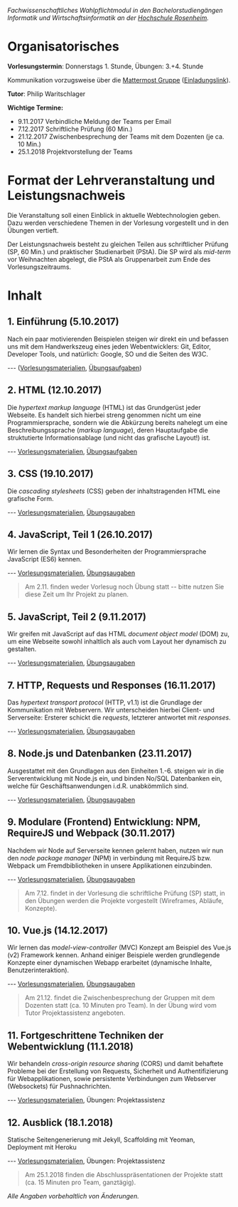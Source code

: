 _Fachwissenschaftliches Wahlpflichtmodul in den Bachelorstudiengängen Informatik und Wirtschaftsinformatik an der [Hochschule Rosenheim](www.fh-rosenheim.de)._

# Organisatorisches

**Vorlesungstermin**: Donnerstags 1. Stunde, Übungen: 3.+4. Stunde

Kommunikation vorzugsweise über die [Mattermost Gruppe](https://inf-mattermost.fh-rosenheim.de/wt-2017/channels/town-square) ([Einladungslink](https://inf-mattermost.fh-rosenheim.de/signup_user_complete/?id=cwd8jpz4ijfxdgg6i6q45d1asa)).

**Tutor**: Philip Waritschlager

**Wichtige Termine:**
- 9.11.2017 Verbindliche Meldung der Teams per Email
- 7.12.2017 Schriftliche Prüfung (60 Min.)
- 21.12.2017 Zwischenbesprechung der Teams mit dem Dozenten (je ca. 10 Min.)
- 25.1.2018 Projektvorstellung der Teams

# Format der Lehrveranstaltung und Leistungsnachweis

Die Veranstaltung soll einen Einblick in aktuelle Webtechnologien geben.
Dazu werden verschiedene Themen in der Vorlesung vorgestellt und in den Übungen vertieft.

Der Leistungsnachweis besteht zu gleichen Teilen aus schriftlicher Prüfung (SP, 60 Min.) und praktischer Studienarbeit (PStA).
Die SP wird als _mid-term_ vor Weihnachten abgelegt, die PStA als Gruppenarbeit zum Ende des Vorlesungszeitraums.


# Inhalt
## 1. Einführung (5.10.2017)
Nach ein paar motivierenden Beispielen steigen wir direkt ein und befassen uns mit dem Handwerkszeug eines jeden Webentwicklers: Git, Editor, Developer Tools, und natürlich: Google, SO und die Seiten des W3C.

--- ([Vorlesungsmaterialien](01-vl-einfuehrung/), [Übungsaufgaben](01-uebung-tools/))

## 2. HTML (12.10.2017)	
Die *hypertext markup language* (HTML) ist das Grundgerüst jeder Webseite.
Es handelt sich hierbei streng genommen nicht um eine Programmiersprache, sondern wie die Abkürzung bereits nahelegt um eine Beschreibungssprache (*markup language*), deren Hauptaufgabe die struktutierte Informationsablage (und nicht das grafische Layout!) ist.

--- [Vorlesungsmaterialien](02-vl-html/), [Übungsaufgaben](02-uebung-html/)

## 3. CSS (19.10.2017)
Die *cascading stylesheets* (CSS) geben der inhaltstragenden HTML eine grafische Form.

--- [Vorlesungsmaterialien](03-vl-css/), [Übungsaugaben](03-uebung-css/)

## 4. JavaScript, Teil 1 (26.10.2017)
Wir lernen die Syntax und Besonderheiten der Programmiersprache JavaScript (ES6) kennen.

--- [Vorlesungsmaterialien](04-vl-js-pt1/), [Übungsaugaben](04-uebung-js-pt2/)

> Am 2.11. finden weder Vorlesug noch Übung statt -- bitte nutzen Sie diese Zeit um Ihr Projekt zu planen.

## 5. JavaScript, Teil 2 (9.11.2017)
Wir greifen mit JavaScript auf das HTML *document object model* (DOM) zu, um eine Webseite sowohl inhaltlich als auch vom Layout her dynamisch zu gestalten.

--- [Vorlesungsmaterialien](05-vl-js-pt2/), [Übungsaugaben](05-uebung-js-pt2/)

## 7. HTTP, Requests und Responses (16.11.2017)
Das *hypertext transport protocol* (HTTP, v1.1) ist die Grundlage der Kommunikation mit Webservern.
Wir unterscheiden hierbei Client- und Serverseite: Ersterer schickt die *requests*, letzterer antwortet mit *responses*.

--- [Vorlesungsmaterialien](06-vl-http/), [Übungsaugaben](06-uebung-http/)

## 8. Node.js und Datenbanken (23.11.2017)
Ausgestattet mit den Grundlagen aus den Einheiten 1.-6. steigen wir in die Serverentwicklung mit Node.js ein, und binden No/SQL Datenbanken ein, welche für Geschäftsanwendungen i.d.R. unabkömmlich sind.

--- [Vorlesungsmaterialien](07-vl-node/), [Übungsaugaben](07-uebung-node/)
	
## 9. Modulare (Frontend) Entwicklung: NPM, RequireJS und Webpack (30.11.2017)
Nachdem wir Node auf Serverseite kennen gelernt haben, nutzen wir nun den *node package manager* (NPM) in verbindung mit RequireJS bzw. Webpack um Fremdbibliotheken in unsere Applikationen einzubinden.

--- [Vorlesungsmaterialien](08-vl-requirejs/), [Übungsaugaben](08-uebung-requirejs/)

> Am 7.12. findet in der Vorlesung die schriftliche Prüfung (SP) statt, in den Übungen werden die Projekte vorgestellt (Wireframes, Abläufe, Konzepte).

## 10. Vue.js (14.12.2017)
Wir lernen das *model-view-controller* (MVC) Konzept am Beispiel des Vue.js (v2) Framework kennen.
Anhand einiger Beispiele werden grundlegende Konzepte einer dynamischen Webapp erarbeitet (dynamische Inhalte, Benutzerinteraktion).

--- [Vorlesungsmaterialien](09-vl-vuejs/), [Übungsaugaben](09-uebung-vuejs/)

> Am 21.12. findet die Zwischenbesprechung der Gruppen mit dem Dozenten statt (ca. 10 Minuten pro Team).
In der Übung wird vom Tutor Projektassistenz angeboten.

## 11. Fortgeschrittene Techniken der Webentwicklung (11.1.2018)
Wir behandeln *cross-origin resource sharing* (CORS) und damit behaftete Probleme bei der Erstellung von Requests, Sicherheit und Authentifizierung für Webapplikationen, sowie persistente Verbindungen zum Webserver (Websockets) für Pushnachrichten.

--- [Vorlesungsmaterialien](10-vl-fortg/), Übungen: Projektassistenz

## 12. Ausblick (18.1.2018)
Statische Seitengenerierung mit Jekyll, Scaffolding mit Yeoman, Deployment mit Heroku

--- [Vorlesungsmaterialien](11-vl-ausblick/), Übungen: Projektassistenz

> Am 25.1.2018 finden die Abschlusspräsentationen der Projekte statt (ca. 15 Minuten pro Team, ganztägig).


_Alle Angaben vorbehaltlich von Änderungen._
